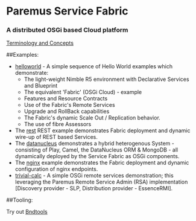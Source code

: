 # Paremus Service Fabric #
### A distributed OSGi based Cloud platform ###

[Terminology and Concepts](https://docs.paremus.com/display/SF19/Terminology+and+Concepts)

##Examples: 

* [helloworld](https://github.com/paremus/examples/tree/master/helloworld) - A simple sequence of Hello World examples which demonstrate:
    * The light-weight Nimble R5 environment with Declarative Services and Blueprint 
    * The equivalent 'Fabric' (OSGi Cloud) - example
    * Features and Resource Contracts 
    * Use of the Fabric's Remote Services
    * Upgrade and RollBack capabilities
    * The Fabric's dynamic Scale Out / Replication behavior.
    * The use of fibre Assessors
* The [rest](https://github.com/paremus/examples/tree/master/rest) REST example demonstrates Fabric deployment and dynamic wire-up of REST based Services.
* The [datanucleus](https://github.com/paremus/examples/tree/master/datanucleus) demonstrates a hybrid heterogenous System - consisting of Play, Camel, the DataNucleus ORM & MongoDB - all dynamically deployed by the Service Fabric as OSGi components.
* The [nginx](https://github.com/paremus/examples/tree/master/nginx) example demonstrates the Fabric deployment and dynamic configuration of nginx endpoints. 
* [trivial-calc](https://github.com/paremus/examples/tree/master/trivial-calc) - A simple OSGi remote services demonstration; this leveraging the Paremus Remote Service Admin (RSA) implementation [Discovery provider - SLP, Distribution  provider - EssenceRMI].

##Tooling:

Try out [Bndtools](http://bndtools.org/)
